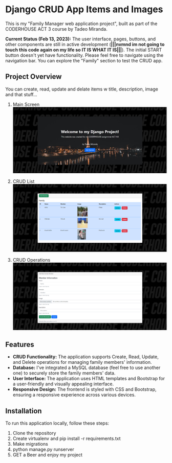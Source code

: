 # Django CRUD App Items and Images

This is my "Family Manager web application project", built as part of the CODERHOUSE ACT 3 course by Tadeo Miranda.

**Current Status (Feb 13, 2023):** The user interface, pages, buttons, and other components are still in active development (**|||nvmnd im not going to touch this code again on my life so IT IS WHAT IT IS|||**). The initial START button doesn't yet have functionality. Please feel free to navigate using the navigation bar. You can explore the "Family" section to test the CRUD app.

## Project Overview

You can create, read, update and delate items w title, description, image and that stuff...

1. Main Screen
![App Screenshot](ss/ss01.png)

2. CRUD List
![App Screenshot2](ss/ss03.png)

1. CRUD Operations
![App Screenshot3](ss/ss02.png)


## Features

- **CRUD Functionality:** The application supports Create, Read, Update, and Delete operations for managing family members' information.
- **Database:** I've integrated a MySQL database (feel free to use another one) to securely store the family members' data.
- **User Interface:** The application uses HTML templates and Bootstrap for a user-friendly and visually appealing interface.
- **Responsive Design:** The frontend is styled with CSS and Bootstrap, ensuring a responsive experience across various devices.

## Installation

To run this application locally, follow these steps:

1. Clone the repository
2. Create virtualenv and pip install -r requirements.txt
3. Make migrations
4. python manage.py runserver
5. GET a Beer and enjoy my project
